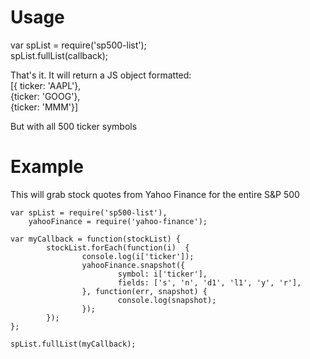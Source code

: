 Usage
=====
var spList = require('sp500-list');  
spList.fullList(callback);

That's it. It will return a JS object formatted:  
[{ ticker: 'AAPL'},  
{ticker: 'GOOG'},  
{ticker: 'MMM'}]  

But with all 500 ticker symbols

Example
========

This will grab stock quotes from Yahoo Finance for the entire S&P 500
```
var spList = require('sp500-list'),  
    yahooFinance = require('yahoo-finance');  

var myCallback = function(stockList) {    
        stockList.forEach(function(i)  {  
                console.log(i['ticker']);  
                yahooFinance.snapshot({  
                        symbol: i['ticker'],  
                        fields: ['s', 'n', 'd1', 'l1', 'y', 'r'],  
                }, function(err, snapshot) {  
                        console.log(snapshot);  
                });  
        });  
};  

spList.fullList(myCallback);
```
